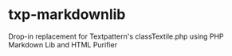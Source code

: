 txp-markdownlib
===============

Drop-in replacement for Textpattern's classTextile.php using PHP Markdown Lib and HTML Purifier
